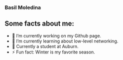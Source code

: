 ### Basil Moledina 

<!--
**bpm0025/bpm0025** is a ✨ _special_ ✨ repository because its `README.md` (this file) appears on your GitHub profile.

Here are some ideas to get you started:

- 🔭 I’m currently working on ...
- 🌱 I’m currently learning ...
- 👯 I’m looking to collaborate on ...
- 🤔 I’m looking for help with ...
- 💬 Ask me about ...
- 📫 How to reach me: ...
- 😄 Pronouns: ...
- ⚡ Fun fact: ...
-->



## Some facts about me:
- 🔭 I’m currently working on my Github page.
- 🌱 I’m currently learning about low-level networking.
- 💬 Currently a student at Auburn.
- ⚡ Fun fact: Winter is my favorite season.
